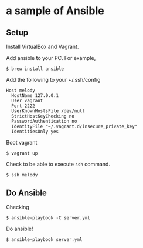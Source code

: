 # a sample of Ansible

## Setup

Install VirtualBox and Vagrant.

Add ansible to your PC. For example,

    $ brew install ansible

Add the following to your ~/.ssh/config

```
Host melody
  HostName 127.0.0.1
  User vagrant
  Port 2222
  UserKnownHostsFile /dev/null
  StrictHostKeyChecking no
  PasswordAuthentication no
  IdentityFile "~/.vagrant.d/insecure_private_key"
  IdentitiesOnly yes
```

Boot vagrant

    $ vagrant up

Check to be able to execute `ssh` command.

    $ ssh melody

## Do Ansible

Checking

    $ ansible-playbook -C server.yml

Do ansible!

    $ ansible-playbook server.yml
